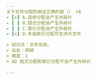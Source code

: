 ```yaml
---
关于文件分配的阐述正确的是（） s6
- [x] A.连续分配会产生外碎片
- [ ] B.链式分配会产生外碎片
- [ ] C.索引分配会产生外碎片
- [x] D.多级索引分配可支持大文件

> 知识点：文件系统。
> 出处：网络
> 难度：1
> AD 链式分配和索引分配不会产生外碎片

---
```

